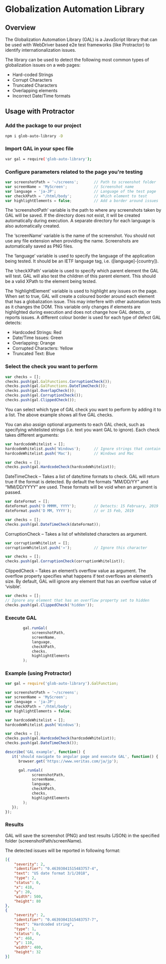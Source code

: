 # Globalization Automation Library

## Overview

The Globalization Automation Library (GAL) is a JavaScript library that can be used with WebDriver based e2e test frameworks (like Protractor) to identify internationalization issues.

The library can be used to detect the following most common types of globalization issues on a web pages:

* Hard-coded Strings
* Corrupt Characters
* Truncated Characters
* Overlapping elements
* Incorrect Date/Time formats

## Usage with Protractor

### Add the package to our project

```bash
npm i glob-auto-library -D
```

### Import GAL in your spec file

```bash
var gal = require('glob-auto-library');
```

### Configure parameters related to the page you're testing

```javascript
var screenshotPath = '~/screens';		// Path to screenshot folder
var screenName = 'MyScreen';			// Screenshot name
var language = 'ja-JP';					// Language of the test page
var checkXPath = '/html/body';			// Which element to test
var highlightElements = false;			// Add a border around issues
```
The ‘screenshotPath’ variable is the path to where any screenshots taken by GAL will be saved. If the directory does not exist, it will be created automatically during execution. A separate directory for each language is also automatically created.

The ‘screenName’ variable is the name of the screenshot. You should not use any file extension when providing the name. Screenshots are automatically saved as PNG files. 

The ‘language’ variable is used to specify the language of the application being tested. It should be an IETF language tag, i.e. ([language]-[country]). 

The ‘checkXPath’ variable is used to specify which parent element the GAL will test. GAL will also test the children of this parent element. This should be a valid XPath to the element being tested.

The ‘highlightElement’ variable is used to highlight any issues on the page. When set to true, GAL will create a coloured border around each element that has a globalization issue. This may interfere with other automation tests as it changes the DOM. This variable only changes if elements are highlighted during execution and does not change how GAL detects, or reports issues. A different colour border is used for each type of defect GAL detects:

* Hardcoded Strings: 		Red
* Date/Time Issues:			Green 
* Overlapping:				Orange
* Corrupted Characters:		Yellow
* Truncated Text:			Blue

### Select the check you want to perform

```javascript
var checks = [];
checks.push(gal.GalFunctions.CorruptionCheck());
checks.push(gal.GalFunctions.DateTimeCheck());
checks.push(gal.OverlapCheck());
checks.push(gal.CorruptionCheck());
checks.push(gal.ClippedCheck());
```
You can select which type of GAL check you want to perform by adding it to a list. The above example shows all five GAL checks.

You can also assign optional arguments to each GAL check, such as specifying whitelisted strings (i.e. text you want GAL to ignore). Each check takes different arguments:
```javascript
var hardcodeWhitelist = [];
hardcodeWhitelist.push('Windows');		// Ignore strings that contain
hardcodeWhitelist.push('Mac');			// Windows and Mac

var checks = [];
checks.push(gal.HardcodeCheck(hardcodeWhitelist));
```

DateTimeCheck – Takes a list of date/time formats to check. GAL will return true if the format is detected. By default the formats “MM/DD/YY” and “MM/DD/YYYY” are used. These formats will be void when an argument is passed.
```javascript
var dateFormat = [];
dateFormat.push('D MMMM, YYYY');		// Detects: 15 February, 2019
dateFormat.push('D MM, YYYY');			// or 15 Feb, 2019

var checks = [];
checks.push(gal.DateTimeCheck(dateFormat));
```

CorruptionCheck – Takes a list of whitelisted characters as argument.
```javascript
var corruptionWhitelist = [];
corruptionWhitelist.push('»');			// Ignore this character

var checks = [];
checks.push(gal.CorruptionCheck(corruptionWhitelist));
```

ClippedCheck – Takes an element’s overflow value as argument. The overflow property specifies what happens if text overflows an element’s size. By default, GAL will ignore any element that has an overflow value of ‘visible’.
```javascript
var checks = [];
// Ignore any element that has an overflow property set to hidden
checks.push(gal.ClippedCheck('hidden'));
```

### Execute GAL

```javascript
        gal.runGal(
            screenshotPath,
            screenName,
            language,
            checkXPath,
            checks,
            highlightElements
        );
```
### Example (using Protractor)

```javascript
var gal = require('glob-auto-library').GalFunction;

var screenshotPath = '~/screens';
var screenName = 'MyScreen';
var language = 'ja-JP';
var checkXPath = '/html/body';
var highlightElements = false;

var hardcodeWhitelist = [];
hardcodeWhitelist.push('Windows');

var checks = [];
checks.push(gal.HardcodeCheck(hardcodeWhitelist));
checks.push(gal.DateTimeCheck());

describe('GAL example', function() {
   it('should navigate to angular page and execute GAL', function() {
      browser.get('https://www.veritas.com/ja/jp');

      gal.runGal(
            screenshotPath,
            screenName,
            language,
            checkXPath,
            checks,
            highlightElements
        );
   });
});
```

### Results

GAL will save the screenshot (PNG) and test results (JSON) in the specified folder (screenshotPath/screenName).

The detected issues will be reported in following format:

```json
[{
	"severity": 2,
	"identifier": "0.46393041515483757-4",
	"text": "US date format 3/1/2018",
	"type": 2,
	"status": 0,
	"x": 418,
	"y": 20,
	"width": 500,
	"height": 80
},
{
	"severity": 2,
	"identifier": "0.46393041515483757-7",
	"text": "Hardcoded string",
	"type": 1,
	"status": 0,
	"x": 468,
	"y": 110,
	"width": 400,
	"height": 32
}]
```